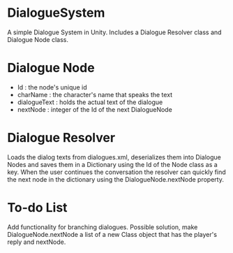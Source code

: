 # DialogueSystem
A simple Dialogue System in Unity. Includes a Dialogue Resolver class and Dialogue Node class.

# Dialogue Node
* Id : the node's unique id
* charName : the character's name that speaks the text
* dialogueText : holds the actual text of the dialogue
* nextNode : integer of the Id of the next DialogueNode

# Dialogue Resolver
Loads the dialog texts from dialogues.xml, deserializes them into Dialogue Nodes and saves them in a Dictionary using the Id of the Node class as a key. 
When the user continues the conversation the resolver can quickly find the next node in the dictionary using the DialogueNode.nextNode property.

# To-do List
Add functionality for branching dialogues. Possible solution, make DialogueNode.nextNode a list of a new Class object that has the player's reply and nextNode.

